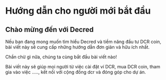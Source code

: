 # Hướng dẫn cho người mới bắt đầu

## Chào mừng đến với Decred

Nếu bạn đang mong muốn tìm hiểu Decred và tiềm năng đầu tư DCR coin, bài viết này sẽ cung cấp những hướng dẫn đơn giản và hữu ích nhất.

Chần chừ gì nữa, chúng ta cùng bắt đầu bài viết nào!

Bài viết này sẽ giúp mọi người từ việc cài đặt ví DCR, mua DCR coin, tham gia vào việc ....., kết nối với cộng đồng dcr và đóng góp cho dự án.

